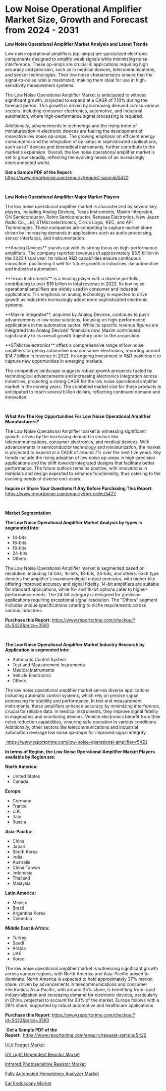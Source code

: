 <p><h1>Low Noise Operational Amplifier Market Size, Growth and Forecast from 2024 - 2031</h1></p><p><strong>Low Noise Operational Amplifier Market Analysis and Latest Trends</strong></p>
<p><p>Low noise operational amplifiers (op-amps) are specialized electronic components designed to amplify weak signals while minimizing noise interference. These op-amps are crucial in applications requiring high accuracy and precision, such as in medical devices, telecommunications, and sensor technologies. Their low noise characteristics ensure that the signal-to-noise ratio is maximized, making them ideal for use in high-sensitivity measurement systems.</p><p>The Low Noise Operational Amplifier Market is anticipated to witness significant growth, projected to expand at a CAGR of 7.10% during the forecast period. This growth is driven by increasing demand across various sectors, including consumer electronics, automotive, and industrial automation, where high-performance signal processing is required. </p><p>Additionally, advancements in technology and the rising trend of miniaturization in electronic devices are fueling the development of innovative low noise op-amps. The growing emphasis on efficient energy consumption and the integration of op-amps in sophisticated applications, such as IoT devices and biomedical instruments, further contribute to the market's expansion. Overall, the low noise operational amplifier market is set to grow steadily, reflecting the evolving needs of an increasingly interconnected world.</p></p>
<p><strong>Get a Sample PDF of the Report:&nbsp;</strong> <a href="https://www.reportprime.com/enquiry/request-sample/5422">https://www.reportprime.com/enquiry/request-sample/5422</a></p>
<p>&nbsp;</p>
<p><strong>Low Noise Operational Amplifier Major Market Players</strong></p>
<p><p>The low noise operational amplifier market is characterized by several key players, including Analog Devices, Texas Instruments, Maxim Integrated, ON Semiconductor, Rohm Semiconductor, Renesas Electronics, New Japan Radio Co., Ltd, STMicroelectronics, Cirrus Logic, KEC, and API Technologies. These companies are competing to capture market share driven by increasing demands in applications such as audio processing, sensor interfaces, and instrumentation.</p><p>**Analog Devices** stands out with its strong focus on high-performance amplifiers. The company reported revenues of approximately $3.5 billion in the 2022 fiscal year. Its robust R&D capabilities ensure continuous innovation, positioning it well for future growth in industries like automotive and industrial automation.</p><p>**Texas Instruments** is a leading player with a diverse portfolio, contributing to over $18 billion in total revenue in 2022. Its low noise operational amplifiers are widely used in consumer and industrial applications. TI’s emphasis on analog technology is expected to drive growth as industries increasingly adopt more sophisticated electronic systems.</p><p>**Maxim Integrated**, acquired by Analog Devices, continues to push advancements in low noise solutions, focusing on high-performance applications in the automotive sector. While its specific revenue figures are integrated into Analog Devices' financials now, Maxim contributed significantly to its overall growth trajectory prior to the acquisition.</p><p>**STMicroelectronics** offers a comprehensive range of low noise amplifiers targeting automotive and consumer electronics, reporting around $14.7 billion in revenue in 2022. Its ongoing investment in R&D positions it to capture new opportunities in emerging markets.</p><p>The competitive landscape suggests robust growth prospects fueled by technological advancements and increasing electronics integration across industries, projecting a strong CAGR for the low noise operational amplifier market in the coming years. The combined market size for these products is anticipated to reach several billion dollars, reflecting continued demand and innovation.</p></p>
<p>&nbsp;</p>
<p><strong>What Are The Key Opportunities For Low Noise Operational Amplifier Manufacturers?</strong></p>
<p><p>The Low Noise Operational Amplifier market is witnessing significant growth, driven by the increasing demand in sectors like telecommunications, consumer electronics, and medical devices. With advancements in semiconductor technology and miniaturization, the market is projected to expand at a CAGR of around 7% over the next five years. Key trends include the rising adoption of low noise op-amps in high-precision applications and the shift towards integrated designs that facilitate better performance. The future outlook remains positive, with innovations in materials and design expected to enhance functionality, thus catering to the evolving needs of diverse end-users.</p></p>
<p><strong>Inquire or Share Your Questions If Any Before Purchasing This Report:</strong> <a href="https://www.reportprime.com/enquiry/pre-order/5422">https://www.reportprime.com/enquiry/pre-order/5422</a></p>
<p>&nbsp;</p>
<p><strong>Market Segmentation</strong></p>
<p><strong>The Low Noise Operational Amplifier Market Analysis by types is segmented into:</strong></p>
<p><ul><li>14-bits</li><li>16-bits</li><li>18-bits</li><li>24-bits</li><li>Others</li></ul></p>
<p><p>The Low Noise Operational Amplifier market is segmented based on resolution, including 14-bits, 16-bits, 18-bits, 24-bits, and others. Each type denotes the amplifier's maximum digital output precision, with higher bits offering improved accuracy and signal fidelity. 14-bit amplifiers are suitable for standard applications, while 16- and 18-bit options cater to higher-performance needs. The 24-bit category is designed for precision applications requiring exceptional signal resolution. The "Others" segment includes unique specifications catering to niche requirements across various industries.</p></p>
<p><strong>Purchase this Report:&nbsp;</strong><a href="https://www.reportprime.com/checkout?id=5422&price=3590">https://www.reportprime.com/checkout?id=5422&price=3590</a></p>
<p>&nbsp;</p>
<p><strong>The Low Noise Operational Amplifier Market Industry Research by Application is segmented into:</strong></p>
<p><ul><li>Automatic Control System</li><li>Test and Measurement Instruments</li><li>Medical Instruments</li><li>Vehicle Electronics</li><li>Others</li></ul></p>
<p><p>The low noise operational amplifier market serves diverse applications including automatic control systems, which rely on precise signal processing for stability and performance. In test and measurement instruments, these amplifiers enhance accuracy by minimizing interference, crucial for reliable data. In medical instruments, they improve signal fidelity in diagnostics and monitoring devices. Vehicle electronics benefit from their noise reduction capabilities, ensuring safe operation in various conditions. Additionally, other sectors like telecommunications and industrial automation leverage low noise op-amps for improved signal integrity.</p></p>
<p><a href="https://www.reportprime.com/low-noise-operational-amplifier-r5422">&nbsp;https://www.reportprime.com/low-noise-operational-amplifier-r5422</a></p>
<p><strong>In terms of Region, the Low Noise Operational Amplifier Market Players available by Region are:</strong></p>
<p>
    <p> <strong> North America: </strong>
        <ul>
            <li>United States</li>
            <li>Canada</li>
        </ul>
        </p> 
    <p> <strong> Europe: </strong>
        <ul>
            <li>Germany</li>
            <li>France</li>
            <li>U.K.</li>
            <li>Italy</li>
            <li>Russia</li>
        </ul>
        </p> 
    <p> <strong> Asia-Pacific: </strong>
        <ul>
            <li>China</li>
            <li>Japan</li>
            <li>South Korea</li>
            <li>India</li>
            <li>Australia</li>
            <li>China Taiwan</li>
            <li>Indonesia</li>
            <li>Thailand</li>
            <li>Malaysia</li>
        </ul>
        </p> 
    <p> <strong> Latin America: </strong>
        <ul>
            <li>Mexico</li>
            <li>Brazil</li>
            <li>Argentina Korea</li>
            <li>Colombia</li>
        </ul>
        </p> 
    <p> <strong> Middle East & Africa: </strong>
        <ul>
            <li>Turkey</li>
            <li>Saudi</li>
            <li>Arabia</li>
            <li>UAE</li>
            <li>Korea</li>
        </ul>
    </p>
    </p>
<p><p>The low noise operational amplifier market is witnessing significant growth across various regions, with North America and Asia-Pacific poised to dominate. North America is expected to hold approximately 37% market share, driven by advancements in telecommunications and consumer electronics. Asia-Pacific, with around 35% share, is benefiting from rapid industrialization and increasing demand for electronic devices, particularly in China, projected to account for 20% of the market. Europe follows with a 28% share, supported by robust automotive and healthcare applications.</p></p>
<p><strong>Purchase this Report: </strong><a href="https://www.reportprime.com/checkout?id=5422&price=3590">https://www.reportprime.com/checkout?id=5422&price=3590</a></p>
<p>&nbsp;<strong>Get a Sample PDF of the Report:&nbsp;&nbsp;</strong><a href="https://www.reportprime.com/enquiry/request-sample/5422">https://www.reportprime.com/enquiry/request-sample/5422</a></p>
<p><strong></strong></p>
<p><p><a href="https://issuu.com/reportprime-2/docs/ulv-fogger-market-size-2030.pptx_28b16959aa0805">ULV Fogger Market</a></p><p><a href="https://github.com/LaurenHoover80/Market-Research-Report-List-1/blob/main/uv-light-dependent-resistor-market.md">UV Light Dependent Resistor Market</a></p><p><a href="https://github.com/MariaWashington76/Market-Research-Report-List-1/blob/main/infrared-photosensitive-resistor-market.md">Infrared Photosensitive Resistor Market</a></p><p><a href="https://www.linkedin.com/pulse/fully-automated-hematology-analyzer-market-industry-upf5c?trackingId=i6Byz5j2SfOrU49nUamPrw%3D%3D">Fully Automated Hematology Analyzer Market</a></p><p><a href="https://www.linkedin.com/pulse/ear-endoscopy-market-research-report-includes-analysis-ul9pc?trackingId=pbIkRkcGTve6GhtQ1gAV1w%3D%3D">Ear Endoscopy Market</a></p></p>